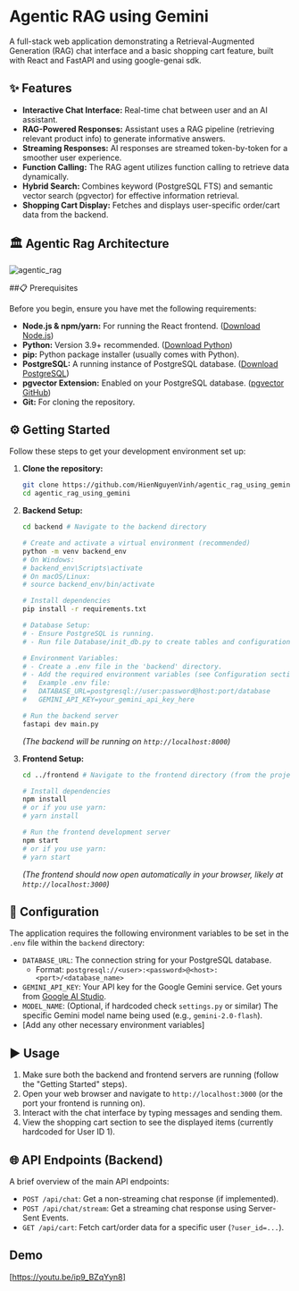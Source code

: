 # Agentic RAG using Gemini
A full-stack web application demonstrating a Retrieval-Augmented Generation (RAG) chat interface and a basic shopping cart feature, built with React and FastAPI and using google-genai sdk.

## ✨ Features

* **Interactive Chat Interface:** Real-time chat between user and an AI assistant.
* **RAG-Powered Responses:** Assistant uses a RAG pipeline (retrieving relevant product info) to generate informative answers.
* **Streaming Responses:** AI responses are streamed token-by-token for a smoother user experience.
* **Function Calling:** The RAG agent utilizes function calling to retrieve data dynamically.
* **Hybrid Search:** Combines keyword (PostgreSQL FTS) and semantic vector search (pgvector) for effective information retrieval.
* **Shopping Cart Display:** Fetches and displays user-specific order/cart data from the backend.

## 🏛️ Agentic Rag Architecture
![agentic_rag](https://github.com/user-attachments/assets/5ace76d2-7315-4763-8d85-abea14d44ae5)

##📋 Prerequisites

Before you begin, ensure you have met the following requirements:

* **Node.js & npm/yarn:** For running the React frontend. ([Download Node.js](https://nodejs.org/))
* **Python:** Version 3.9+ recommended. ([Download Python](https://www.python.org/))
* **pip:** Python package installer (usually comes with Python).
* **PostgreSQL:** A running instance of PostgreSQL database. ([Download PostgreSQL](https://www.postgresql.org/))
* **pgvector Extension:** Enabled on your PostgreSQL database. ([pgvector GitHub](https://github.com/pgvector/pgvector))
* **Git:** For cloning the repository.

## ⚙️ Getting Started

Follow these steps to get your development environment set up:

1.  **Clone the repository:**
    ```bash
    git clone https://github.com/HienNguyenVinh/agentic_rag_using_gemini.git
    cd agentic_rag_using_gemini
    ```

2.  **Backend Setup:**
    ```bash
    cd backend # Navigate to the backend directory

    # Create and activate a virtual environment (recommended)
    python -m venv backend_env
    # On Windows:
    # backend_env\Scripts\activate
    # On macOS/Linux:
    # source backend_env/bin/activate

    # Install dependencies
    pip install -r requirements.txt

    # Database Setup:
    # - Ensure PostgreSQL is running.
    # - Run file Database/init_db.py to create tables and configuration for search

    # Environment Variables:
    # - Create a .env file in the 'backend' directory.
    # - Add the required environment variables (see Configuration section below).
    #   Example .env file:
    #   DATABASE_URL=postgresql://user:password@host:port/database
    #   GEMINI_API_KEY=your_gemini_api_key_here

    # Run the backend server
    fastapi dev main.py
    ```
    *(The backend will be running on `http://localhost:8000`)*

3.  **Frontend Setup:**
    ```bash
    cd ../frontend # Navigate to the frontend directory (from the project root)

    # Install dependencies
    npm install
    # or if you use yarn:
    # yarn install

    # Run the frontend development server
    npm start
    # or if you use yarn:
    # yarn start
    ```
    *(The frontend should now open automatically in your browser, likely at `http://localhost:3000`)*

## 🔧 Configuration

The application requires the following environment variables to be set in the `.env` file within the `backend` directory:

* `DATABASE_URL`: The connection string for your PostgreSQL database.
    * Format: `postgresql://<user>:<password>@<host>:<port>/<database_name>`
* `GEMINI_API_KEY`: Your API key for the Google Gemini service. Get yours from [Google AI Studio](https://aistudio.google.com/app/apikey).
* `MODEL_NAME`: (Optional, if hardcoded check `settings.py` or similar) The specific Gemini model name being used (e.g., `gemini-2.0-flash`).
* [Add any other necessary environment variables]

## ▶️ Usage

1.  Make sure both the backend and frontend servers are running (follow the "Getting Started" steps).
2.  Open your web browser and navigate to `http://localhost:3000` (or the port your frontend is running on).
3.  Interact with the chat interface by typing messages and sending them.
4.  View the shopping cart section to see the displayed items (currently hardcoded for User ID 1).

## 🌐 API Endpoints (Backend)

A brief overview of the main API endpoints:

* `POST /api/chat`: Get a non-streaming chat response (if implemented).
* `POST /api/chat/stream`: Get a streaming chat response using Server-Sent Events.
* `GET /api/cart`: Fetch cart/order data for a specific user (`?user_id=...`).

## Demo
[https://youtu.be/ip9_BZqYyn8]
